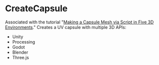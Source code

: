 # CreateCapsule

Associated with the tutorial "[Making a Capsule Mesh via Script in Five 3D Environments](https://medium.com/@behreajj/making-a-capsule-mesh-via-script-in-five-3d-environments-c2214abf02db)." Creates a UV capsule with multiple 3D APIs:
- Unity
- Processing
- Godot
- Blender
- Three.js
